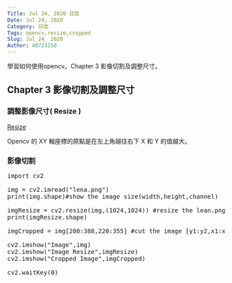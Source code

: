 ```yaml
---
Title: Jul 24, 2020 日誌
Date: Jul 24, 2020
Category: 日誌
Tags: opencv,resize,cropped
Slug: Jul_24_ 2020
Author: 40723150
---
```

學習如何使用opencv。Chapter 3 影像切割及調整尺寸。
<!-- PELICAN_END_SUMMARY -->

## Chapter 3 影像切割及調整尺寸

### 調整影像尺寸( Resize )

[Resize](https://docs.opencv.org/3.4/da/d54/group__imgproc__transform.html#ga47a974309e9102f5f08231edc7e7529d)

Opencv 的 XY 軸座標的原點是在左上角越往右下 X 和 Y 的值越大。

### 影像切割

<pre class="brush: jscript">
import cv2

img = cv2.imread("lena.png")
print(img.shape)#show the image size(width,height,channel)

imgResize = cv2.resize(img,(1024,1024)) #resize the lean.png:(image,(Y_size,X_size))
print(imgResize.shape)

imgCropped = img[200:388,220:355] #cut the image [y1:y2,x1:x2],the origin of image at upper left corner.

cv2.imshow("Image",img)
cv2.imshow("Image Resize",imgResize)
cv2.imshow("Cropped Image",imgCropped)

cv2.waitKey(0)
</pre>
